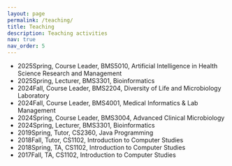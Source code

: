 ```yaml
---
layout: page
permalink: /teaching/
title: Teaching
description: Teaching activities
nav: true
nav_order: 5
---
```


+	2025Spring, Course Leader, BMS5010, Artificial Intelligence in Health Science Research and Management
+	2025Spring, Lecturer, BMS3301, Bioinformatics
+	2024Fall, Course Leader, BMS2204, Diversity of Life and Microbiology Laboratory
+	2024Fall, Course Leader, BMS4001, Medical Informatics & Lab Management
+	2024Spring, Course Leader, BMS3004, Advanced Clinical Microbiology
+	2024Spring, Lecturer, BMS3301, Bioinformatics
+   2019Spring, Tutor, CS2360, Java Programming
+   2018Fall, Tutor, CS1102, Introduction to Computer Studies
+   2018Spring, TA, CS1102, Introduction to Computer Studies
+   2017Fall, TA, CS1102, Introduction to Computer Studies

